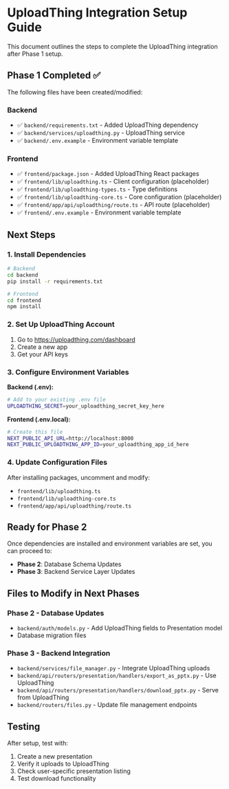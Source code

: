 # UploadThing Integration Setup Guide

This document outlines the steps to complete the UploadThing integration after Phase 1 setup.

## Phase 1 Completed ✅

The following files have been created/modified:

### Backend
- ✅ `backend/requirements.txt` - Added UploadThing dependency
- ✅ `backend/services/uploadthing.py` - UploadThing service
- ✅ `backend/.env.example` - Environment variable template

### Frontend
- ✅ `frontend/package.json` - Added UploadThing React packages
- ✅ `frontend/lib/uploadthing.ts` - Client configuration (placeholder)
- ✅ `frontend/lib/uploadthing-types.ts` - Type definitions
- ✅ `frontend/lib/uploadthing-core.ts` - Core configuration (placeholder)
- ✅ `frontend/app/api/uploadthing/route.ts` - API route (placeholder)
- ✅ `frontend/.env.example` - Environment variable template

## Next Steps

### 1. Install Dependencies
```bash
# Backend
cd backend
pip install -r requirements.txt

# Frontend
cd frontend
npm install
```

### 2. Set Up UploadThing Account
1. Go to https://uploadthing.com/dashboard
2. Create a new app
3. Get your API keys

### 3. Configure Environment Variables

**Backend (.env):**
```bash
# Add to your existing .env file
UPLOADTHING_SECRET=your_uploadthing_secret_key_here
```

**Frontend (.env.local):**
```bash
# Create this file
NEXT_PUBLIC_API_URL=http://localhost:8000
NEXT_PUBLIC_UPLOADTHING_APP_ID=your_uploadthing_app_id_here
```

### 4. Update Configuration Files

After installing packages, uncomment and modify:
- `frontend/lib/uploadthing.ts`
- `frontend/lib/uploadthing-core.ts` 
- `frontend/app/api/uploadthing/route.ts`

## Ready for Phase 2

Once dependencies are installed and environment variables are set, you can proceed to:
- **Phase 2**: Database Schema Updates
- **Phase 3**: Backend Service Layer Updates

## Files to Modify in Next Phases

### Phase 2 - Database Updates
- `backend/auth/models.py` - Add UploadThing fields to Presentation model
- Database migration files

### Phase 3 - Backend Integration
- `backend/services/file_manager.py` - Integrate UploadThing uploads
- `backend/api/routers/presentation/handlers/export_as_pptx.py` - Use UploadThing
- `backend/api/routers/presentation/handlers/download_pptx.py` - Serve from UploadThing
- `backend/routers/files.py` - Update file management endpoints

## Testing

After setup, test with:
1. Create a new presentation
2. Verify it uploads to UploadThing
3. Check user-specific presentation listing
4. Test download functionality
